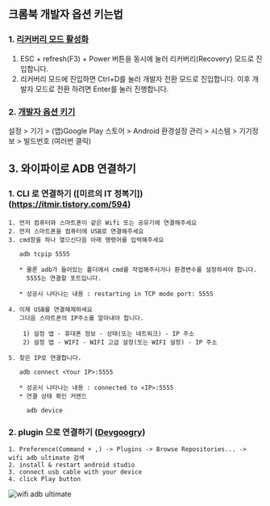 ## 크롬북 개발자 옵션 키는법 

### 1. [리커버리 모드 활성화](http://blog.poin2.com/2015/07/how-to-enter-chromebook-dev-mode/)
1. ESC + refresh(F3) + Power 버튼을 동시에 눌러 리커버리(Recovery) 모드로 진입합니다.
2. 리커버리 모드에 진입하면 Ctrl+D를 눌러 개발자 전환 모드로 진입합니다. 이후 개발자 모드로 전환 하려면 Enter를 눌러 진행합니다.

### 2. [개발자 옵션 키기](https://faith-developer.tistory.com/190)
설정 > 기기 > (앱)Google Play 스토어 > Android 환경설정 관리 > 시스템 > 기기정보 > 빌드번호 (여러번 클릭)

## 3. 와이파이로 ADB 연결하기 

### 1. CLI 로 연결하기 ([미르의 IT 정복기])(https://itmir.tistory.com/594)


    1. 먼저 컴퓨터와 스마트폰이 같은 Wifi 또는 공유기에 연결해주세요
    2. 먼저 스마트폰을 컴퓨터에 USB로 연결해주세요
    3. cmd창을 하나 열으신다음 아래 명령어를 입력해주세요
       
       adb tcpip 5555
       
       * 물론 adb가 들어있는 폴더에서 cmd를 작업해주시거나 환경변수를 설정하셔야 합니다.
         5555는 연결할 포트입니다.
       
       * 성공시 나타나는 내용 : restarting in TCP mode port: 5555

    4. 이제 USB를 연결해제하세요
       그다음 스마트폰의 IP주소를 알아내야 합니다.

        1) 설정 앱 - 휴대폰 정보 - 상태(또는 네트워크) - IP 주소
        2) 설정 앱 - WIFI - WIFI 고급 설정(또는 WIFI 설정) - IP 주소

    5. 찾은 IP로 연결합니다. 
       
       adb connect <Your IP>:5555

       * 성공시 나타나는 내용 : connected to <IP>:5555
       * 연결 상태 확인 커맨드
         
         adb device

### 2. plugin 으로 연결하기 ([Devgoogry](https://googry.tistory.com/23))
    
    1. Preference(Command + ,) -> Plugins -> Browse Repositories... -> wifi adb ultimate 검색
    2. install & restart android studio
    3. connect usb cable with your device
    4. click Play button 
    
![wifi adb ultimate](https://t1.daumcdn.net/cfile/tistory/99361C3359993DAC0C)

